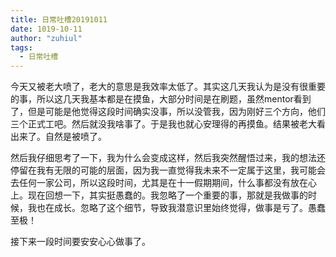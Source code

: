 ```yaml
---
title: 日常吐槽20191011
date: 1019-10-11
author: "zuhiul"
tags:
  - 日常吐槽
---
```


今天又被老大喷了，老大的意思是我效率太低了。其实这几天我认为是没有很重要的事，所以这几天我基本都是在摸鱼，大部分时间是在刷题，虽然mentor看到了，但是可能是他觉得这段时间确实没事，所以没管我，因为刚好三个方向，他们三个正式工吧。然后就没我啥事了。于是我也就心安理得的再摸鱼。结果被老大看出来了。自然是被喷了。

然后我仔细思考了一下，我为什么会变成这样，然后我突然醒悟过来，我的想法还停留在我有无限的可能的层面，因为我一直觉得我未来不一定属于这里，我可能会去任何一家公司，所以这段时间，尤其是在十一假期期间，什么事都没有放在心上。现在回想一下，其实挺愚蠢的。我忽略了一个重要的事，那就是我做事的时候，我也在成长。忽略了这个细节，导致我潜意识里始终觉得，做事是亏了。愚蠢至极！

接下来一段时间要安安心心做事了。
